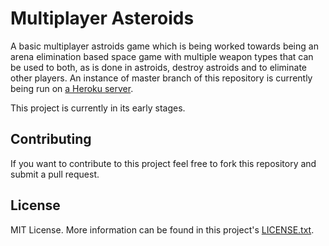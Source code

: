# Multiplayer Asteroids

A basic multiplayer astroids game which is being worked towards being an arena elimination based space game with multiple weapon types that can be used to both, as is done in astroids, destroy astroids and to eliminate other players. An instance of master branch of this repository is currently being run on [a Heroku server](https://multiplayer-asteroids.herokuapp.com).

This project is currently in its early stages.

## Contributing

If you want to contribute to this project feel free to fork this repository and submit a pull request.

## License

MIT License. More information can be found in this project's [LICENSE.txt](./LICENSE.txt).
